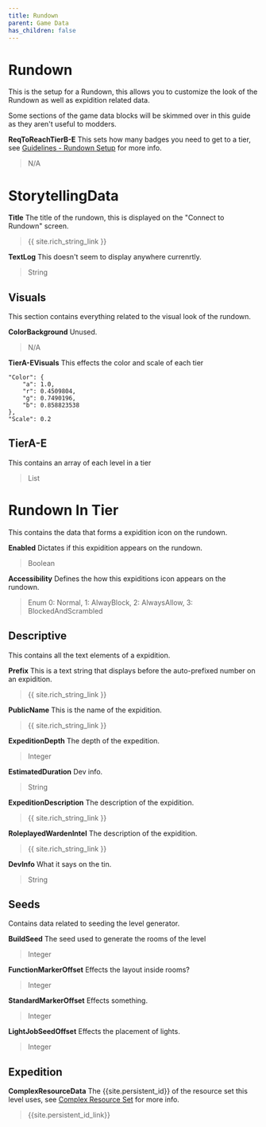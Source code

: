 ```yaml
---
title: Rundown
parent: Game Data
has_children: false
---
```


# Rundown
This is the setup for a Rundown, this allows you to customize the look of the Rundown as well as expidition related data.

Some sections of the game data blocks will be skimmed over in this guide as they aren't useful to modders.

**ReqToReachTierB-E**
This sets how many badges you need to get to a tier, see [Guidelines - Rundown Setup]() for more info.
> N/A

# StorytellingData

**Title**
The title of the rundown, this is displayed on the "Connect to Rundown" screen.
> {{ site.rich_string_link }}

**TextLog**
This doesn't seem to display anywhere currenrtly.
> String

## Visuals
This section contains everything related to the visual look of the rundown.

**ColorBackground**
Unused.
> N/A

**TierA-EVisuals**
This effects the color and scale of each tier

```
"Color": {
    "a": 1.0,
    "r": 0.4509804,
    "g": 0.7490196,
    "b": 0.858823538
},
"Scale": 0.2
```

## TierA-E
This contains an array of each level in a tier
> List

# Rundown In Tier
This contains the data that forms a expidition icon on the rundown.

**Enabled**
Dictates if this expidition appears on the rundown.
> Boolean

**Accessibility**
Defines the how this expiditions icon appears on the rundown.
> Enum  0: Normal, 1: AlwayBlock, 2: AlwaysAllow, 3: BlockedAndScrambled

## Descriptive
This contains all the text elements of a expidition.

**Prefix**
This is a text string that displays before the auto-prefixed number on an expidition.
> {{ site.rich_string_link }}

**PublicName**
This is the name of the expidition.
> {{ site.rich_string_link }}

**ExpeditionDepth**
The depth of the expedition.
> Integer

**EstimatedDuration**
Dev info.
> String

**ExpeditionDescription**
The description of the expidition.
> {{ site.rich_string_link }}

**RoleplayedWardenIntel**
The description of the expidition.
> {{ site.rich_string_link }}

**DevInfo**
What it says on the tin.
> String

## Seeds
Contains data related to seeding the level generator.

**BuildSeed**
The seed used to generate the rooms of the level
> Integer

**FunctionMarkerOffset**
Effects the layout inside rooms?
> Integer

**StandardMarkerOffset**
Effects something.
> Integer

**LightJobSeedOffset**
Effects the placement of lights.
> Integer

## Expedition


**ComplexResourceData**
The {{site.persistent_id}} of the resource set this level uses, see [Complex Resource Set]() for more info.
> {{site.persistent_id_link}}

